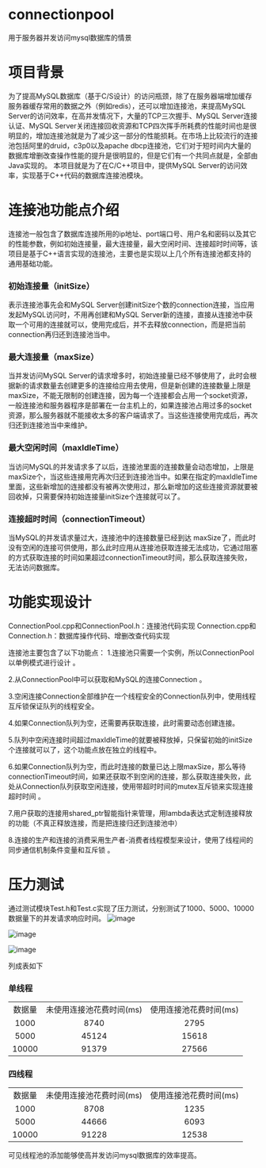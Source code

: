 # connectionpool
用于服务器并发访问mysql数据库的情景
# 项目背景
为了提高MySQL数据库（基于C/S设计）的访问瓶颈，除了在服务器端增加缓存服务器缓存常用的数据之外（例如redis），还可以增加连接池，来提高MySQL Server的访问效率，在高并发情况下，大量的TCP三次握手、MySQL Server连接认证、MySQL Server关闭连接回收资源和TCP四次挥手所耗费的性能时间也是很明显的，增加连接池就是为了减少这一部分的性能损耗。在市场上比较流行的连接池包括阿里的druid，c3p0以及apache dbcp连接池，它们对于短时间内大量的数据库增删改查操作性能的提升是很明显的，但是它们有一个共同点就是，全部由Java实现的。 本项目就是为了在C/C++项目中，提供MySQL Server的访问效率，实现基于C++代码的数据库连接池模块。
# 连接池功能点介绍
连接池一般包含了数据库连接所用的ip地址、port端口号、用户名和密码以及其它的性能参数，例如初始连接量，最大连接量，最大空闲时间、连接超时时间等，该项目是基于C++语言实现的连接池，主要也是实现以上几个所有连接池都支持的通用基础功能。

### 初始连接量（initSize）
表示连接池事先会和MySQL Server创建initSize个数的connection连接，当应用发起MySQL访问时，不用再创建和MySQL Server新的连接，直接从连接池中获取一个可用的连接就可以，使用完成后，并不去释放connection，而是把当前connection再归还到连接池当中。 

### 最大连接量（maxSize）
当并发访问MySQL Server的请求增多时，初始连接量已经不够使用了，此时会根据新的请求数量去创建更多的连接给应用去使用，但是新创建的连接数量上限是maxSize，不能无限制的创建连接，因为每一个连接都会占用一个socket资源，一般连接池和服务器程序是部署在一台主机上的，如果连接池占用过多的socket资源，那么服务器就不能接收太多的客户端请求了。当这些连接使用完成后，再次归还到连接池当中来维护。 

### 最大空闲时间（maxIdleTime）
当访问MySQL的并发请求多了以后，连接池里面的连接数量会动态增加，上限是maxSize个，当这些连接用完再次归还到连接池当中。如果在指定的maxIdleTime里面，这些新增加的连接都没有被再次使用过，那么新增加的这些连接资源就要被回收掉，只需要保持初始连接量initSize个连接就可以了。 

### 连接超时时间（connectionTimeout）
当MySQL的并发请求量过大，连接池中的连接数量已经到达 maxSize了，而此时没有空闲的连接可供使用，那么此时应用从连接池获取连接无法成功，它通过阻塞的方式获取连接的时间如果超过connectionTimeout时间，那么获取连接失败，无法访问数据库。

# 功能实现设计
ConnectionPool.cpp和ConnectionPool.h：连接池代码实现 
Connection.cpp和Connection.h：数据库操作代码、增删改查代码实现 

连接池主要包含了以下功能点： 
1.连接池只需要一个实例，所以ConnectionPool以单例模式进行设计 。

2.从ConnectionPool中可以获取和MySQL的连接Connection 。

3.空闲连接Connection全部维护在一个线程安全的Connection队列中，使用线程互斥锁保证队列的线程安全。 

4.如果Connection队列为空，还需要再获取连接，此时需要动态创建连接。

5.队列中空闲连接时间超过maxIdleTime的就要被释放掉，只保留初始的initSize个连接就可以了，这个功能点放在独立的线程中。

6.如果Connection队列为空，而此时连接的数量已达上限maxSize，那么等待connectionTimeout时间，如果还获取不到空闲的连接，那么获取连接失败，此处从Connection队列获取空闲连接，使用带超时时间的mutex互斥锁来实现连接超时时间 。

7.用户获取的连接用shared_ptr智能指针来管理，用lambda表达式定制连接释放的功能（不真正释放连接，而是把连接归还到连接池中） 

8.连接的生产和连接的消费采用生产者-消费者线程模型来设计，使用了线程间的同步通信机制条件变量和互斥锁 。


# 压力测试
通过测试模块Test.h和Test.c实现了压力测试，分别测试了1000、5000、10000数据量下的并发请求响应时间。
![image](https://github.com/927097425/connectionpool/assets/78626482/5fc60a26-5643-4ab5-ac16-dd390dd980e3)

![image](https://github.com/927097425/connectionpool/assets/78626482/e2bfdbb6-b7a1-4736-99f2-05cbff1d472a)

![image](https://github.com/927097425/connectionpool/assets/78626482/640d1e51-1f5a-44d0-afbc-b52dcc8bf956)

列成表如下
### 单线程
<table>
    <tr>
        <td align = "center">数据量</td> 
        <td align = "center">未使用连接池花费时间(ms)</td> 
        <td align = "center">使用连接池花费时间(ms)</td> 
   </tr>
    <tr>
  		<td align = "center">1000</td> 
        <td align = "center">8740</td> 
        <td align = "center">2795</td> 
    </tr>
    <tr>
        <td align = "center">5000</td> 
        <td align = "center">45124</td> 
        <td align = "center">15618</td> 
    </tr>
    <tr>
        <td align = "center">10000</td> 
        <td align = "center">91379</td> 
        <td align = "center">27566</td> 
    </tr>
</table>

### 四线程

<table>
    <tr>
        <td align = "center">数据量</td> 
        <td align = "center">未使用连接池花费时间(ms)</td> 
        <td align = "center">使用连接池花费时间(ms)</td> 
   </tr>
    <tr>
  		<td align = "center">1000</td> 
        <td align = "center">8708</td> 
        <td align = "center">1235</td> 
    </tr>
    <tr>
        <td align = "center">5000</td> 
        <td align = "center">44666</td> 
        <td align = "center">6093</td> 
    </tr>
    <tr>
        <td align = "center">10000</td> 
        <td align = "center">91228</td> 
        <td align = "center">12538</td> 
    </tr>
</table>

可见线程池的添加能够使高并发访问mysql数据库的效率提高。
